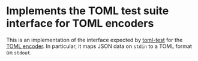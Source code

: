 # Implements the TOML test suite interface for TOML encoders

This is an implementation of the interface expected by
[toml-test](https://github.com/bloom42/stdx-go/toml-test) for the
[TOML encoder](https://github.com/bloom42/stdx-go/toml).
In particular, it maps JSON data on `stdin` to a TOML format on `stdout`.

